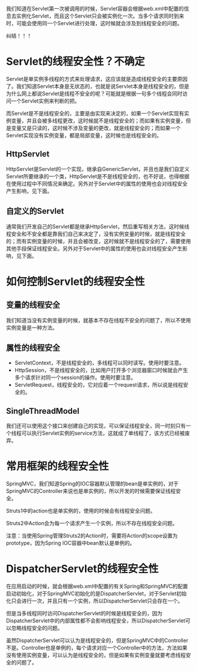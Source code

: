我们知道在Servlet第一次被调用的时候，Servlet容器会根据web.xml中配置的信息去实例化Servlet，而且这个Servlet只会被实例化一次。当多个请求同时到来时，可能会使用同一个Servlet进行处理，这时候就会涉及到线程安全的问题。

纠结！！！
# Servlet的线程安全性？不确定
Servlet是单实例多线程的方式来处理请求，这应该就是造成线程安全的主要原因了。我们知道Servlet本身是无状态的，也就是说Servlet本身是线程安全的，但是为什么网上都说Servlet是线程不安全的呢？可能就是根据一句多个线程会同时访问一个Servlet实例来判断的把。

而Servlet是不是线程安全的，主要是由实现来决定的，如果一个Servlet实现有实例变量，并且会被多线程更改，这时候就不是线程安全的；而如果有实例变量，但是变量又是只读的，这时候不涉及变量的更改，就是线程安全的；而如果一个Servlet实现没有实例变量，都是局部变量，这时候也是线程安全的。

## HttpServlet
HttpServlet是Servlet的一个实现，继承自GenericServlet，并且也是我们自定义Servlet所要继承的一个类，HttpServlet是不是线程安全的，也不好说，也得根据在使用过程中不同情况来确定。另外对于Servlet中的属性的使用也会对线程安全产生影响，见下面。

## 自定义的Servlet
通常我们开发自己的Servlet都是继承HttpServlet，然后重写相关方法，这时候线程安全和不安全都是靠我们自己来决定了，没有实例变量的时候，就是线程安全的；而有实例变量的时候，并且会被改变，这时候就不是线程安全的了，需要使用其他手段保证线程安全。另外对于Servlet中的属性的使用也会对线程安全产生影响，见下面。

# 如何控制Servlet的线程安全性
## 变量的线程安全
我们知道当没有实例变量的时候，就基本不存在线程不安全的问题了，所以不使用实例变量是一种方法。
## 属性的线程安全

- ServletContext，不是线程安全的，多线程可以同时读写。使用时要注意。
- HttpSession，不是线程安全的，比如用户打开多个浏览器窗口时候就会产生多个请求针对同一个session的操作。使用时要注意。
- ServletRequest，线程安全的，它对应着一个request请求，所以说是线程安全的。

## SingleThreadModel
我们还可以使用这个接口来创建自己的实现，可以保证线程安全，同一时刻只有一个线程可以执行Servlet实例的service方法，这就成了单线程了，该方式已经被废弃。

# 常用框架的线程安全性
SpringMVC，我们知道Spring的IOC容器默认管理的bean是单实例的，对于SpringMVC的Controller来说也是单实例的，所以开发的时候需要保证线程安全。

Struts1中的action也是单实例的，使用的时候会有线程安全问题。

Struts2中Action会为每一个请求产生一个实例，所以不存在线程安全问题。

注意：当使用Spring管理Struts2的Action时，需要将Action的scope设置为prototype，因为Spring IOC容器中bean默认是单例的。

# DispatcherServlet的线程安全性
在应用启动的时候，就会根据web.xml中配置的有关Spring和SpringMVC的配置启动初始化，对于SpringMVC初始化的是DispatcherServlet，对于Servlet初始化只会进行一次，并且只有一个实例，所以DispatcherServlet只会存在一个。

但是当多线程同时访问DispatcherServlet的时候是线程安全的，因为DispatcherServlet中的内部属性都不会影响线程安全，所以DispatcherServlet可以忽略线程安全的问题。

虽然DispatcherServlet可以认为是线程安全的，但是SpringMVC中的Controller不是。Controller也是单例的，每个请求对应一个Controller中的方法，方法如果没有使用实例变量，可以认为是线程安全的，但是如果有实例变量就要考虑线程安全的问题了。